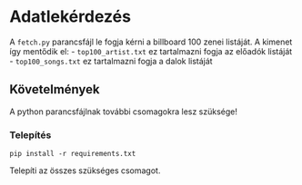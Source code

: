 # Adatlekérdezés
A `fetch.py` parancsfájl le fogja kérni a billboard 100 zenei listáját.
A kimenet így mentődik el:
    - `top100_artist.txt` ez tartalmazni fogja az előadók listáját
    - `top100_songs.txt` ez tartalmazni fogja a dalok listáját

## Követelmények
A python parancsfájlnak további csomagokra lesz szüksége!

### Telepítés
```console
pip install -r requirements.txt
```
Telepíti az összes szükséges csomagot.